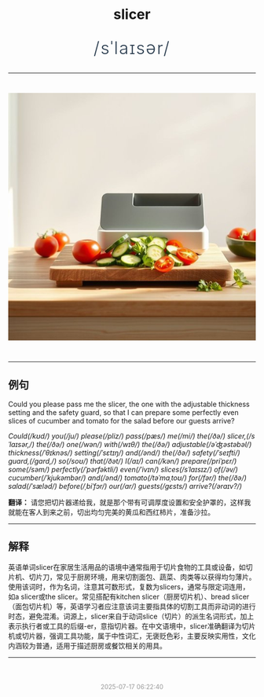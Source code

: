<div align="center">

# slicer

<div style="margin: 30px 0;">
<h1 style="font-size: 2.5em; font-weight: 300; letter-spacing: 2px; margin: 0; color: #2c3e50;">
/sˈlaɪsər/
</h1>
</div>

</div>

---

<div align="center" style="margin: 40px 0;">

![slicer](images/slicer.png)

</div>

---

## 例句

Could you please pass me the slicer, the one with the adjustable thickness setting and the safety guard, so that I can prepare some perfectly even slices of cucumber and tomato for the salad before our guests arrive?

*Could(/kʊd/) you(/ju/) please(/pliz/) pass(/pæs/) me(/mi/) the(/ðə/) slicer,(/sˈlaɪsər,/) the(/ðə/) one(/wən/) with(/wɪθ/) the(/ðə/) adjustable(/əˈʤəstəbəl/) thickness(/ˈθɪknəs/) setting(/ˈsɛtɪŋ/) and(/ənd/) the(/ðə/) safety(/ˈseɪfti/) guard,(/gɑrd,/) so(/soʊ/) that(/ðət/) I(/aɪ/) can(/kən/) prepare(/priˈpɛr/) some(/səm/) perfectly(/ˈpərfəktli/) even(/ˈivɪn/) slices(/sˈlaɪsɪz/) of(/əv/) cucumber(/ˈkjukəmbər/) and(/ənd/) tomato(/təˈmɑˌtoʊ/) for(/fər/) the(/ðə/) salad(/ˈsæləd/) before(/ˌbiˈfɔr/) our(/ɑr/) guests(/gɛsts/) arrive?(/əraɪv?/)*

**翻译：** 请您把切片器递给我，就是那个带有可调厚度设置和安全护罩的，这样我就能在客人到来之前，切出均匀完美的黄瓜和西红柿片，准备沙拉。

---

## 解释

英语单词slicer在家居生活用品的语境中通常指用于切片食物的工具或设备，如切片机、切片刀，常见于厨房环境，用来切割面包、蔬菜、肉类等以获得均匀薄片。使用该词时，作为名词，注意其可数形式，复数为slicers，通常与限定词连用，如a slicer或the slicer。常见搭配有kitchen slicer（厨房切片机）、bread slicer（面包切片机）等，英语学习者应注意该词主要指具体的切割工具而非动词的进行时态，避免混淆。词源上，slicer来自于动词slice（切片）的派生名词形式，加上表示执行者或工具的后缀-er，意指切片器。在中文语境中，slicer准确翻译为切片机或切片器，强调工具功能，属于中性词汇，无褒贬色彩，主要反映实用性，文化内涵较为普通，适用于描述厨房或餐饮相关的用具。


---

<div align="center" style="margin-top: 50px;">
<small style="color: #999; font-size: 0.9em;">2025-07-17 06:22:40</small>
</div>
